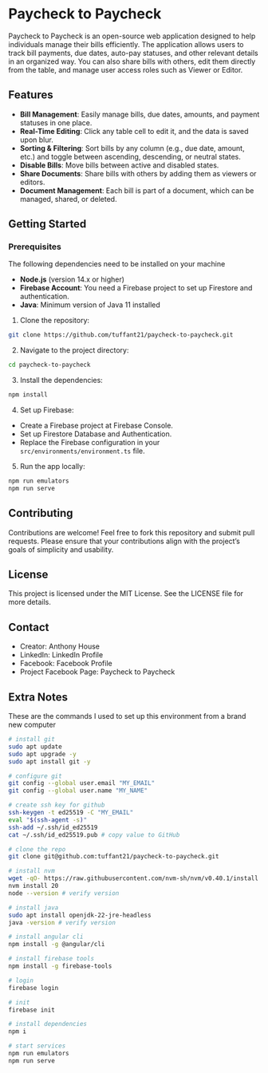 # Paycheck to Paycheck

Paycheck to Paycheck is an open-source web application designed to help individuals manage their bills efficiently. The
application allows users to track bill payments, due dates, auto-pay statuses, and other relevant details in an
organized way. You can also share bills with others, edit them directly from the table, and manage user access roles
such as Viewer or Editor.

## Features

- **Bill Management**: Easily manage bills, due dates, amounts, and payment statuses in one place.
- **Real-Time Editing**: Click any table cell to edit it, and the data is saved upon blur.
- **Sorting & Filtering**: Sort bills by any column (e.g., due date, amount, etc.) and toggle between ascending, descending, or neutral states.
- **Disable Bills**: Move bills between active and disabled states.
- **Share Documents**: Share bills with others by adding them as viewers or editors.
- **Document Management**: Each bill is part of a document, which can be managed, shared, or deleted.

## Getting Started

### Prerequisites
The following dependencies need to be installed on your machine

* **Node.js** (version 14.x or higher)
* **Firebase Account**: You need a Firebase project to set up Firestore and authentication.
* **Java**: Minimum version of Java 11 installed

1. Clone the repository:
```bash
git clone https://github.com/tuffant21/paycheck-to-paycheck.git
```

2. Navigate to the project directory:
```bash
cd paycheck-to-paycheck
```

3. Install the dependencies:
```bash
npm install
```

4.	Set up Firebase:

* Create a Firebase project at Firebase Console.
* Set up Firestore Database and Authentication.
* Replace the Firebase configuration in your `src/environments/environment.ts` file.

5. Run the app locally:
```bash
npm run emulators
npm run serve
```

## Contributing

Contributions are welcome! Feel free to fork this repository and submit pull requests. Please ensure that your contributions align with the project’s goals of simplicity and usability.

## License

This project is licensed under the MIT License. See the LICENSE file for more details.

## Contact

* Creator: Anthony House
* LinkedIn: LinkedIn Profile
* Facebook: Facebook Profile
* Project Facebook Page: Paycheck to Paycheck

## Extra Notes
These are the commands I used to set up this environment from a brand new computer
```bash
# install git
sudo apt update
sudo apt upgrade -y
sudo apt install git -y

# configure git
git config --global user.email "MY_EMAIL"
git config --global user.name "MY_NAME"

# create ssh key for github
ssh-keygen -t ed25519 -C "MY_EMAIL"
eval "$(ssh-agent -s)"
ssh-add ~/.ssh/id_ed25519
cat ~/.ssh/id_ed25519.pub # copy value to GitHub

# clone the repo
git clone git@github.com:tuffant21/paycheck-to-paycheck.git

# install nvm
wget -qO- https://raw.githubusercontent.com/nvm-sh/nvm/v0.40.1/install.sh | bash
nvm install 20
node --version # verify version

# install java
sudo apt install openjdk-22-jre-headless
java -version # verify version

# install angular cli
npm install -g @angular/cli

# install firebase tools
npm install -g firebase-tools

# login
firebase login

# init
firebase init

# install dependencies
npm i

# start services
npm run emulators
npm run serve
```
